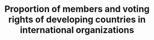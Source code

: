 ---
comments_and_limitations: Under review.
data_non_statistical: true
goal_meta_link: http://unstats.un.org/sdgs/files/metadata-compilation/Metadata-Goal-16.pdf
goal_meta_link_page: 29
graph: null
graph_status_notes: redline
graph_title: Proportion of members and voting rights of developing countries in international
  organizations
graph_type: null
graph_type_description: null
has_metadata: true
indicator: 16.8.1
indicator_definition: "Representation and participation of developing countries in\
  \ international organizations, including international financial institutions, is\
  \ often below their relative weight in the world. This indicator would measure the\
  \ representativeness of developing countries in international organizations. This\
  \ indicator would be easily measurable by way of data collected by international\
  \ organizations. The indicator would require a list of international organizations\
  \ that would be included in the calculation. The indicator could be calculated by\
  \ taking the simple average of the international organizations on the list. The\
  \ phrase \"global governance\" in the target would suggest that the list of international\
  \ organizations should be limited to organizations with a global mandate, which\
  \ could, for example, include the governing bodies of all agencies, funds and programmes\
  \ of the UN system (including and the IMF and the World Bank), but also the Preparatory\
  \ Commission for the Comprehensive Nuclear-Test-Ban Treaty Organization (CTBTO),\
  \ International Atomic Energy Agency (IAEA), Organisation for the Prohibition of\
  \ Chemical Weapons (OPCW) and the World Trade Organization (WTO). This is a global\
  \ indicator, not a national indicator. National Statistical Offices need not be\
  \ involved. The rating CBB from the survey is, therefore, odd, especially the C\
  \ rating because the data on membership and voting rights is readily available,\
  \ for example, from the IMF and the World Bank. This indicator also relates to:\
  \ \tTarget 10.6 (which focuses on global international economic and financial institutions).\
  \ \tTarget 16.3 (rule of law at international level). \tTarget 16.7 (which focuses\
  \ on inclusive, participatory and representative decision-making at all levels)"
indicator_name: Proportion of members and voting rights of developing countries in
  international organizations
indicator_sort_order: 16-08-01
indicator_variable: null
layout: indicator
permalink: /16-8-1/
published: true
rationale_interpretation: "Representation and participation of developing countries\
  \ in international organizations, including international financial institutions,\
  \ is often below their relative weight in the world. This indicator would measure\
  \ the representativeness of developing countries in international organizations.\
  \ \nAn adjustment could be made to compare the percentage of members or voting rights\
  \ of developing countries in IFIs to their share in global population (e.g. for\
  \ governing bodies of UN funds and programmes) or GDP (e.g. for the IMF and World\
  \ Bank). This would allow compensation for the fact that the indicator should not\
  \ increase until reaching 100%."
reporting_status: notstarted
sdg_goal: 16
source_active_1: true
source_notes_1: null
source_title_1: null
target: Broaden and strengthen the participation of developing countries in the institutions
  of global governance.
target_id: '16.8'
title: Proportion of members and voting rights of developing countries in international
  organizations
un_custodial_agency: DESA/FFDO
un_designated_tier: '1'
variable_description: null
variable_notes: null
---